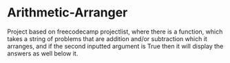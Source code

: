# Arithmetic-Arranger

Project based on freecodecamp projectlist, where there is a function, which takes a string of problems that are addition and/or subtraction which it arranges, and if the second inputted argument is True then it will display the answers as well below it.